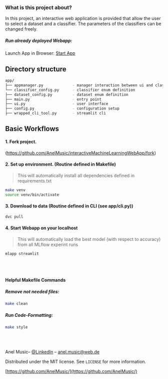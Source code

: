 ### What is this project about?
In this project, an interactive web application is provided that allow the user to select a dataset and a classifier. 
The parameters of the classifiers can be changed freely.

##### Run already deployed Webapp:
Launch App in Browser: [Start App](https://share.streamlit.io/anelmusic/interactivemachinelearningwebapp/main/app/main.py)


## Directory structure
```bash
app/
├── appmanager.py             - manager interaction between ui and classification
└── classifier_config.py      - classifier enum definition
├── dataset_config.py         - dataset enum definition
├── main.py                   - entry point
├── ui.py                     - user interface
├── config.py                 - configuration setup
├── wrapped_cli_tool.py       - streamlit cli
```

## Basic Workflows

#### 1. Fork project.
(https://github.com/AnelMusic/interactiveMachineLearningWebApp/fork)

#### 2. Set up environment. (Routine defined in Makefile)
> This will automatically install all dependencies defined in requirements.txt
```bash
make venv
source venv/bin/activate
```
#### 3. Download to data (Routine defined in CLI (see app/cli.py))
```bash
dvc pull
```
#### 4. Start Webapp on your localhost
> This will automatically load the best model (with respect to accuracy) from all MLflow experint runs
```bash
mlapp streamlit
```

<br/>
<br/>


#### Helpful Makefile Commands
##### Remove not needed files:
```bash
make clean
```
##### Run Code-Formatting:
```bash
make style
```
<br/>
<br/>


Anel Music– [@LinkedIn](https://www.linkedin.com/in/anelmusic/) – anel.music@web.de

Distributed under the MIT license. See ``LICENSE`` for more information.

[https://github.com/AnelMusic/](https://github.com/AnelMusic/)
